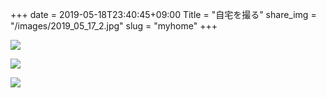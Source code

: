 +++
date  = 2019-05-18T23:40:45+09:00
Title = "自宅を撮る"
share_img = "/images/2019_05_17_2.jpg"
slug = "myhome"
+++

![](/images/2019_05_17_1.jpg)

![](/images/2019_05_17_2.jpg)

![](/images/2019_05_17_3.jpg)